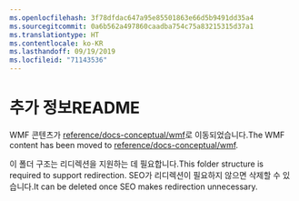 ```yaml
---
ms.openlocfilehash: 3f78dfdac647a95e85501863e66d5b9491dd35a4
ms.sourcegitcommit: 0a6b562a497860caadba754c75a83215315d37a1
ms.translationtype: HT
ms.contentlocale: ko-KR
ms.lasthandoff: 09/19/2019
ms.locfileid: "71143536"
---
```

# <a name="readme"></a><span data-ttu-id="1e51d-101">추가 정보</span><span class="sxs-lookup"><span data-stu-id="1e51d-101">README</span></span>

<span data-ttu-id="1e51d-102">WMF 콘텐츠가 [reference/docs-conceptual/wmf](https://github.com/MicrosoftDocs/PowerShell-Docs/tree/staging/reference/docs-conceptual/wmf)로 이동되었습니다.</span><span class="sxs-lookup"><span data-stu-id="1e51d-102">The WMF content has been moved to [reference/docs-conceptual/wmf](https://github.com/MicrosoftDocs/PowerShell-Docs/tree/staging/reference/docs-conceptual/wmf).</span></span>

<span data-ttu-id="1e51d-103">이 폴더 구조는 리디렉션을 지원하는 데 필요합니다.</span><span class="sxs-lookup"><span data-stu-id="1e51d-103">This folder structure is required to support redirection.</span></span> <span data-ttu-id="1e51d-104">SEO가 리디렉션이 필요하지 않으면 삭제할 수 있습니다.</span><span class="sxs-lookup"><span data-stu-id="1e51d-104">It can be deleted once SEO makes redirection unnecessary.</span></span>
